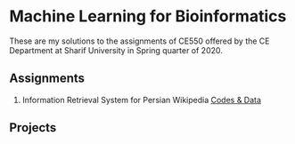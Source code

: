# Machine Learning for Bioinformatics

These are my solutions to the assignments of CE550 offered by the CE Department at Sharif University in Spring quarter of 2020.

## Assignments
1. Information Retrieval System for Persian Wikipedia [Codes & Data](https://github.com/ytabatabaee/Modern-Information-Retrieval/tree/master/phase1)


## Projects


